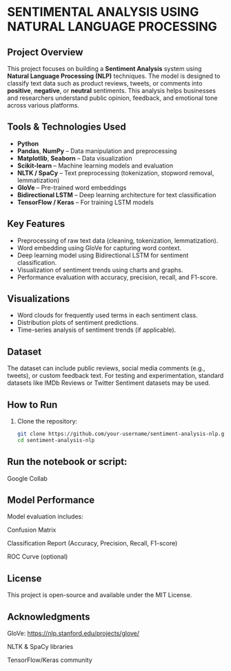 # SENTIMENTAL ANALYSIS USING NATURAL LANGUAGE PROCESSING

## Project Overview
This project focuses on building a **Sentiment Analysis** system using **Natural Language Processing (NLP)** techniques. The model is designed to classify text data such as product reviews, tweets, or comments into **positive**, **negative**, or **neutral** sentiments. This analysis helps businesses and researchers understand public opinion, feedback, and emotional tone across various platforms.

##  Tools & Technologies Used
- **Python**
- **Pandas**, **NumPy** – Data manipulation and preprocessing
- **Matplotlib**, **Seaborn** – Data visualization
- **Scikit-learn** – Machine learning models and evaluation
- **NLTK / SpaCy** – Text preprocessing (tokenization, stopword removal, lemmatization)
- **GloVe** – Pre-trained word embeddings
- **Bidirectional LSTM** – Deep learning architecture for text classification
- **TensorFlow / Keras** – For training LSTM models

##  Key Features
- Preprocessing of raw text data (cleaning, tokenization, lemmatization).
- Word embedding using GloVe for capturing word context.
- Deep learning model using Bidirectional LSTM for sentiment classification.
- Visualization of sentiment trends using charts and graphs.
- Performance evaluation with accuracy, precision, recall, and F1-score.

##  Visualizations
- Word clouds for frequently used terms in each sentiment class.
- Distribution plots of sentiment predictions.
- Time-series analysis of sentiment trends (if applicable).

##  Dataset
The dataset can include public reviews, social media comments (e.g., tweets), or custom feedback text. For testing and experimentation, standard datasets like IMDb Reviews or Twitter Sentiment datasets may be used.

##  How to Run
1. Clone the repository:
   ```bash
   git clone https://github.com/your-username/sentiment-analysis-nlp.git
   cd sentiment-analysis-nlp

## Run the notebook or script:
Google Collab

## Model Performance
Model evaluation includes:

Confusion Matrix

Classification Report (Accuracy, Precision, Recall, F1-score)

ROC Curve (optional)

## License
This project is open-source and available under the MIT License.

## Acknowledgments
GloVe: https://nlp.stanford.edu/projects/glove/

NLTK & SpaCy libraries

TensorFlow/Keras community
